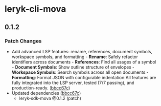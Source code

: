 # leryk-cli-mova

## 0.1.2

### Patch Changes

- Add advanced LSP features: rename, references, document symbols, workspace symbols, and formatting - **Rename**: Safely refactor identifiers across documents - **References**: Find all usages of a symbol - **Document Symbols**: Show outline structure of envelopes - **Workspace Symbols**: Search symbols across all open documents - **Formatting**: Format JSON with configurable indentation All features are fully integrated into the LSP server, tested (7/7 passing), and production-ready. ([bbcc67c](https://github.com/mova-io/lsp-monorepo/commit/bbcc67ce5ef6dd905c38e281f97a538d74bed28c))
- Updated dependencies ([bbcc67c](https://github.com/mova-io/lsp-monorepo/commit/bbcc67ce5ef6dd905c38e281f97a538d74bed28c))
  - leryk-sdk-mova @0.1.2 (patch)
